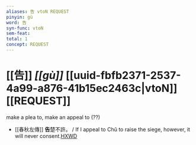 ```yaml
---
aliases: 告 vtoN REQUEST
pinyin: gù
word: 告
syn-func: vtoN
sem-feat: 
total: 1
concept: REQUEST 
---
```

# [[告]] *[[gù]]*  [[uuid-fbfb2371-2537-4a99-a876-41b15ec2463c|vtoN]] [[REQUEST]]
make a plea to, make an appeal to (??)
 - [[春秋左傳]] **告**楚不許。 / If I appeal to Chǔ to raise the siege, however, it will never consent.[HXWD](https://hxwd.org/textview.html?location=KR1e0001_tls_005-477a.6)